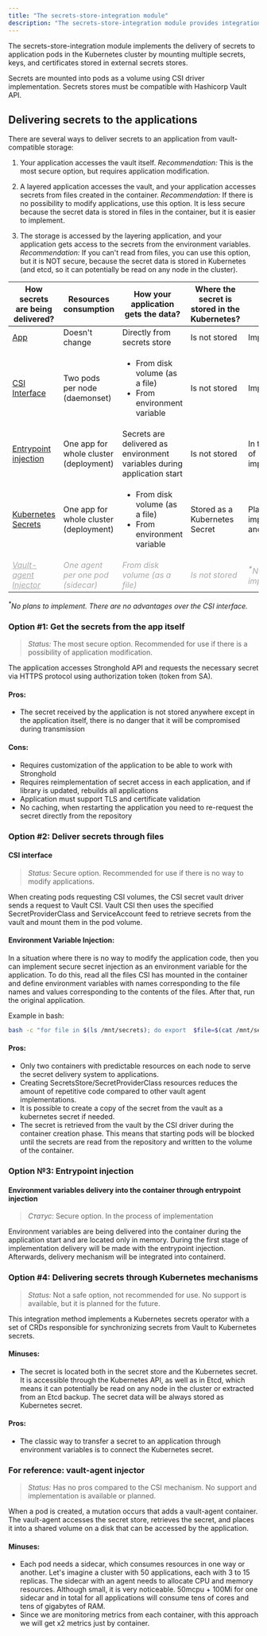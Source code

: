 ```yaml
---
title: "The secrets-store-integration module"
description: "The secrets-store-integration module provides integration of secrets stores and applications in the k8s clusters"
---
```


The secrets-store-integration module implements the delivery of secrets to application pods in the Kubernetes
cluster by mounting multiple secrets, keys, and certificates stored in external secrets stores.

Secrets are mounted into pods as a volume using CSI driver implementation.
Secrets stores must be compatible with Hashicorp Vault API.

## Delivering secrets to the applications

There are several ways to deliver secrets to an application from vault-compatible storage:

1. Your application accesses the vault itself.
*Recommendation:* This is the most secure option, but requires application modification.

2. A layered application accesses the vault, and your application accesses secrets from files created in the container.
*Recommendation:* If there is no possibility to modify applications, use this option. It is less secure because the secret data is stored in files in the container, but it is easier to implement.

3. The storage is accessed by the layering application, and your application gets access to the secrets from the environment variables.
*Recommendation:* If you can't read from files, you can use this option, but it is NOT secure, because the secret data is stored in Kubernetes (and etcd, so it can potentially be read on any node in the cluster).

<table>
<thead>
<tr>
<th>How secrets are being delivered?</th>
<th>Resources consumption</th>
<th>How your application gets the data?</th>
<th>Where the secret is stored in the Kubernetes?</th>
<th>Статус</th>
</tr>
</thead>
<tbody>
<tr>
<td><a style="color: ##0066FF;" href="#option-1-get-the-secrets-from-the-app-itself">App</a></td>
<td>Doesn't change</td>
<td>Directly from secrets store</td>
<td>Is not stored</td>
<td>Implemented</td>
</tr>
<tr>
<td><a style="color: ##0066FF;" href="#CSI-interface">CSI Interface</a></td>
<td>Two pods per node (daemonset)</td>
<td><ul><li>From disk volume (as a file)</li><li>From environment variable</li></ul></td>
<td>Is not stored</td>
<td>Implemented</td>
</tr>
<tr>
<td><a style="color: ##0066FF;" href="#option-3-entrypoint-injection">Entrypoint injection</a></td>
<td>One app for whole cluster (deployment)</td>
<td>Secrets are delivered as environment variables during application start</td>
<td>Is not stored</td>
<td>In the process of implementation</td>
</tr>
<tr>
<td><a style="color: ##0066FF;" href="#option-4-delivering-secrets-through-Kubernetes-mechanisms">Kubernetes Secrets</a></td>
<td>One app for whole cluster (deployment)</td>
<td><ul><li>From disk volume (as a file)</li><li>From environment variable</li></ul></td>
<td>Stored as a Kubernetes Secret</td>
<td>Planned for implementation and release</td>
</tr>
<tr>
<td><a style="color: #A9A9A9; font-style: italic;" href="#for-reference-vault-agent-injector">Vault-agent Injector</a></td>
<td style="color: #A9A9A9; font-style: italic;">One agent per one pod (sidecar)</td>
<td style="color: #A9A9A9; font-style: italic;">From disk volume (as a file)</td>
<td style="color: #A9A9A9; font-style: italic;">Is not stored</td>
<td style="color: #A9A9A9; font-style: italic;"><sup><b>*</b></sup>No plans to implement</td>
</tr>
</tbody>
</table>

<i><sup>*</sup>No plans to implement. There are no advantages over the CSI interface.</i>

### Option #1: Get the secrets from the app itself

> *Status:* The most secure option. Recommended for use if there is a possibility of application modification.

The application accesses Stronghold API and requests the necessary secret via HTTPS protocol using authorization token (token from SA).

#### Pros:

- The secret received by the application is not stored anywhere except in the application itself, there is no danger that it will be compromised during transmission

#### Cons:

- Requires customization of the application to be able to work with Stronghold
- Requires reimplementation of secret access in each application, and if library is updated, rebuilds all applications
- Application must support TLS and certificate validation
- No caching, when restarting the application you need to re-request the secret directly from the repository

### Option #2: Deliver secrets through files

#### CSI interface

> *Status:* Secure option. Recommended for use if there is no way to modify applications.

When creating pods requesting CSI volumes, the CSI secret vault driver sends a request to Vault CSI. Vault CSI then uses the specified SecretProviderClass and ServiceAccount feed to retrieve secrets from the vault and mount them in the pod volume.

#### Environment Variable Injection:

In a situation where there is no way to modify the application code, then you can implement secure secret injection as an environment variable for the application. To do this, read all the files CSI has mounted in the container and define environment variables with names corresponding to the file names and values corresponding to the contents of the files. After that, run the original application.

Example in bash:

```bash
bash -c "for file in $(ls /mnt/secrets); do export  $file=$(cat /mnt/secrets/$file); done ; exec my_original_file_to_startup"
```

#### Pros:

- Only two containers with predictable resources on each node to serve the secret delivery system to applications.
- Creating SecretsStore/SecretProviderClass resources reduces the amount of repetitive code compared to other vault agent implementations.
- It is possible to create a copy of the secret from the vault as a kubernetes secret if needed.
- The secret is retrieved from the vault by the CSI driver during the container creation phase. This means that starting pods will be blocked until the secrets are read from the repository and written to the volume of the container.

### Option №3: Entrypoint injection

#### Environment variables delivery into the container through entrypoint injection

> *Статус:* Secure option. In the process of implementation

Environment variables are being delivered into the container during the application start and are located only in memory. During the first stage of implementation delivery will be made with the entrypoint injection. Afterwards, delivery mechanism will be integrated into containerd.

### Option #4: Delivering secrets through Kubernetes mechanisms

> *Status:* Not a safe option, not recommended for use. No support is available, but it is planned for the future.

This integration method implements a Kubernetes secrets operator with a set of CRDs responsible for synchronizing secrets from Vault to Kubernetes secrets.

#### Minuses:

- The secret is located both in the secret store and the Kubernetes secret. It is accessible through the Kubernetes API, as well as in Etcd, which means it can potentially be read on any node in the cluster or extracted from an Etcd backup. The secret data will be always stored as Kubernetes secret.

#### Pros:

- The classic way to transfer a secret to an application through environment variables is to connect the Kubernetes secret.

### For reference: vault-agent injector

> *Status:* Has no pros compared to the CSI mechanism. No support and implementation is available or planned.

When a pod is created, a mutation occurs that adds a vault-agent container. The vault-agent accesses the secret store, retrieves the secret, and places it into a shared volume on a disk that can be accessed by the application.

#### Minuses:

- Each pod needs a sidecar, which consumes resources in one way or another. Let's imagine a cluster with 50 applications, each with 3 to 15 replicas. The sidecar with an agent needs to allocate CPU and memory resources. Although small, it is very noticeable. 50mcpu + 100Mi for one sidecar and in total for all applications will consume tens of cores and tens of gigabytes of RAM.
- Since we are monitoring metrics from each container, with this approach we will get x2 metrics just by container.
